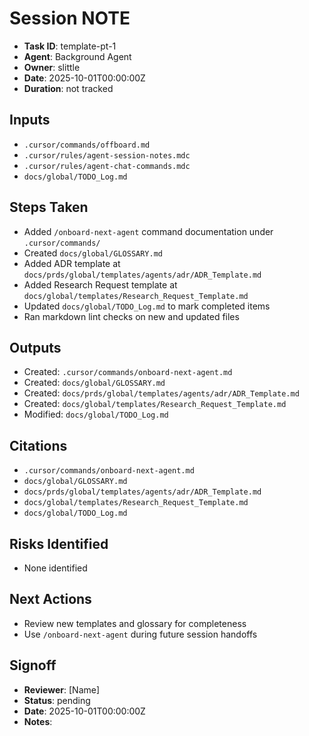 # Session NOTE

- **Task ID**: template-pt-1
- **Agent**: Background Agent
- **Owner**: slittle
- **Date**: 2025-10-01T00:00:00Z
- **Duration**: not tracked

## Inputs

- `.cursor/commands/offboard.md`
- `.cursor/rules/agent-session-notes.mdc`
- `.cursor/rules/agent-chat-commands.mdc`
- `docs/global/TODO_Log.md`

## Steps Taken

- Added `/onboard-next-agent` command documentation under `.cursor/commands/`
- Created `docs/global/GLOSSARY.md`
- Added ADR template at `docs/prds/global/templates/agents/adr/ADR_Template.md`
- Added Research Request template at `docs/global/templates/Research_Request_Template.md`
- Updated `docs/global/TODO_Log.md` to mark completed items
- Ran markdown lint checks on new and updated files

## Outputs

- Created: `.cursor/commands/onboard-next-agent.md`
- Created: `docs/global/GLOSSARY.md`
- Created: `docs/prds/global/templates/agents/adr/ADR_Template.md`
- Created: `docs/global/templates/Research_Request_Template.md`
- Modified: `docs/global/TODO_Log.md`

## Citations

- `.cursor/commands/onboard-next-agent.md`
- `docs/global/GLOSSARY.md`
- `docs/prds/global/templates/agents/adr/ADR_Template.md`
- `docs/global/templates/Research_Request_Template.md`
- `docs/global/TODO_Log.md`

## Risks Identified

- None identified

## Next Actions

- Review new templates and glossary for completeness
- Use `/onboard-next-agent` during future session handoffs

## Signoff

- **Reviewer**: [Name]
- **Status**: pending
- **Date**: 2025-10-01T00:00:00Z
- **Notes**:
